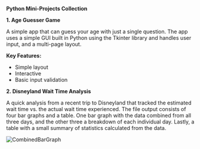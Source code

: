 **Python Mini-Projects Collection**

**1. Age Guesser Game**

A simple app that can guess your age with just a single question. The app uses a simple GUI built in Python using the Tkinter library and 
handles user input, and a multi-page layout.

**Key Features:**

- Simple layout
- Interactive
- Basic input validation

**2. Disneyland Wait Time Analysis**

A quick analysis from a recent trip to Disneyland that tracked the estimated wait time vs. the actual wait time experienced. The file output consists of 
four bar graphs and a table. One bar graph with the data combined from all three days, and the other three a breakdown of each individual day. Lastly, a table with a small summary of statistics calculated from the data. 

![CombinedBarGraph](https://github.com/user-attachments/assets/7e789644-2c5e-4b2e-97dc-bd216c378e8a)

